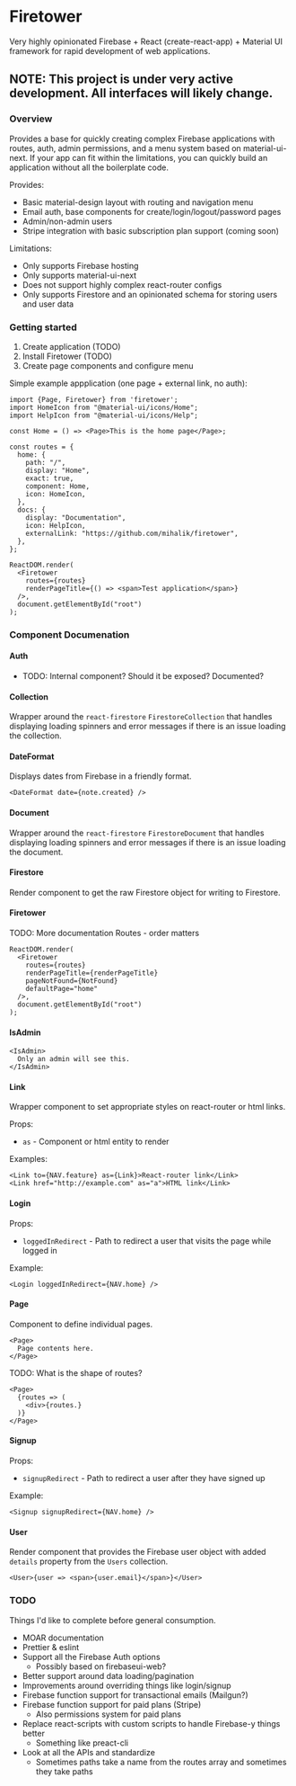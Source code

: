 # Firetower

Very highly opinionated Firebase + React (create-react-app) + Material UI framework for rapid development of web applications.

## NOTE: This project is under very active development. All interfaces will likely change.

### Overview

Provides a base for quickly creating complex Firebase applications with routes, auth, admin permissions, and a menu system based on material-ui-next. If your app can fit within the limitations, you can quickly build an application without all the boilerplate code.

Provides:

* Basic material-design layout with routing and navigation menu
* Email auth, base components for create/login/logout/password pages
* Admin/non-admin users
* Stripe integration with basic subscription plan support (coming soon)

Limitations:

* Only supports Firebase hosting
* Only supports material-ui-next
* Does not support highly complex react-router configs
* Only supports Firestore and an opinionated schema for storing users and user data

### Getting started

1.  Create application (TODO)
2.  Install Firetower (TODO)
3.  Create page components and configure menu

Simple example appplication (one page + external link, no auth):

```
import {Page, Firetower} from 'firetower';
import HomeIcon from "@material-ui/icons/Home";
import HelpIcon from "@material-ui/icons/Help";

const Home = () => <Page>This is the home page</Page>;

const routes = {
  home: {
    path: "/",
    display: "Home",
    exact: true,
    component: Home,
    icon: HomeIcon,
  },
  docs: {
    display: "Documentation",
    icon: HelpIcon,
    externalLink: "https://github.com/mihalik/firetower",
  },
};

ReactDOM.render(
  <Firetower
    routes={routes}
    renderPageTitle={() => <span>Test application</span>}
  />,
  document.getElementById("root")
);
```

### Component Documenation

#### Auth

* TODO: Internal component? Should it be exposed? Documented?

#### Collection

Wrapper around the `react-firestore` `FirestoreCollection` that handles displaying loading spinners and error messages if there is an issue loading the collection.

#### DateFormat

Displays dates from Firebase in a friendly format.

```
<DateFormat date={note.created} />
```

#### Document

Wrapper around the `react-firestore` `FirestoreDocument` that handles displaying loading spinners and error messages if there is an issue loading the document.

#### Firestore

Render component to get the raw Firestore object for writing to Firestore.

#### Firetower

TODO: More documentation
Routes - order matters

```
ReactDOM.render(
  <Firetower
    routes={routes}
    renderPageTitle={renderPageTitle}
    pageNotFound={NotFound}
    defaultPage="home"
  />,
  document.getElementById("root")
);
```

#### IsAdmin

```
<IsAdmin>
  Only an admin will see this.
</IsAdmin>
```

#### Link

Wrapper component to set appropriate styles on react-router or html links.

Props:

* `as` - Component or html entity to render

Examples:

```
<Link to={NAV.feature} as={Link}>React-router link</Link>
<Link href="http://example.com" as="a">HTML link</Link>
```

#### Login

Props:

* `loggedInRedirect` - Path to redirect a user that visits the page while logged in

Example:

```
<Login loggedInRedirect={NAV.home} />
```

#### Page

Component to define individual pages.

```
<Page>
  Page contents here.
</Page>
```

TODO: What is the shape of routes?

```
<Page>
  {routes => (
    <div>{routes.}
  )}
</Page>
```

#### Signup

Props:

* `signupRedirect` - Path to redirect a user after they have signed up

Example:

```
<Signup signupRedirect={NAV.home} />
```

#### User

Render component that provides the Firebase user object with added `details` property from the `Users` collection.

```
<User>{user => <span>{user.email}</span>}</User>
```

### TODO

Things I'd like to complete before general consumption.

* MOAR documentation
* Prettier & eslint
* Support all the Firebase Auth options
  * Possibly based on firebaseui-web?
* Better support around data loading/pagination
* Improvements around overriding things like login/signup
* Firebase function support for transactional emails (Mailgun?)
* Firebase function support for paid plans (Stripe)
  * Also permissions system for paid plans
* Replace react-scripts with custom scripts to handle Firebase-y things better
  * Something like preact-cli
* Look at all the APIs and standardize
  * Sometimes paths take a name from the routes array and sometimes they take paths
